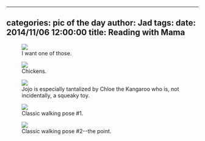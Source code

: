 
---
categories: pic of the day
author: Jad
tags: 
date: 2014/11/06 12:00:00
title: Reading with Mama
---

<figure>
<img src="/img/2014/11/06/img_20141106_155443563_medium.jpg" />
<figcaption>I want one of those.</figcaption>
</figure>

<figure>
<img src="/img/2014/11/06/img_20141106_155458717_medium.jpg" />
<figcaption>Chickens.</figcaption>
</figure>

<figure>
<img src="/img/2014/11/06/img_20141106_084302293_medium.jpg" />
<figcaption>Jojo is especially tantalized by Chloe the Kangaroo who is, not incidentally, a squeaky toy.</figcaption>
</figure>

<figure>
<img src="/img/2014/11/06/img_20141106_151047075_medium.jpg" />
<figcaption>Classic walking pose #1.</figcaption>
</figure>

<figure>
<img src="/img/2014/11/06/img_20141106_151110156_hdr_medium.jpg" />
<figcaption>Classic walking pose #2--the point.</figcaption>
</figure>
